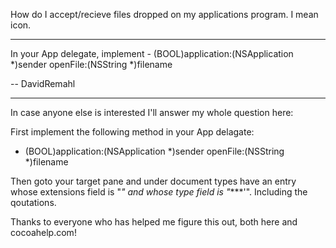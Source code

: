 

How do I accept/recieve files dropped on my applications program. I mean icon.

----

In your App delegate, implement - (BOOL)application:(NSApplication *)sender openFile:(NSString *)filename

-- DavidRemahl

----

In case anyone else is interested I'll answer my whole question here:

First implement the following method in your App delagate:

 - (BOOL)application:(NSApplication *)sender openFile:(NSString *)filename

Then goto your target pane and under document types have an entry whose extensions field is "*" and whose type field is "****'". Including the qoutations.

Thanks to everyone who has helped me figure this out, both here and cocoahelp.com!
